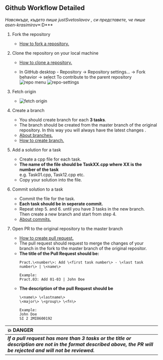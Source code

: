 ## Github Workflow Detailed 

*Навсякъде, където пише justSvetoslavov , си представете, че пише asen-krasimirov**:D***
1. Fork the repository 
    - [How to fork a repository.](https://docs.github.com/en/get-started/quickstart/fork-a-repo)

2. Clone the repository on your local machine 
    - [How to clone a repository.](https://docs.github.com/en/repositories/creating-and-managing-repositories/cloning-a-repository)

    - In GitHub desktop - Repository -> Repository settings... -> Fork behavior -> select To contribute to the parent repository
    ![repo menu](images/repository-settings-menu.png)
    ![repo-settings](images/repository-fork-settings.png)


3. Fetch origin
    - ![fetch origin](images/fetch-origin.png)

4. Create a branch 
    - You should create branch for each **3 tasks**.
    - The branch should be created from the master branch of the original repository. In this way you will always have the latest changes .
    - [About branches.](https://docs.github.com/en/pull-requests/collaborating-with-pull-requests/proposing-changes-to-your-work-with-pull-requests/about-branches)
    - [How to create branch.](https://docs.github.com/en/desktop/contributing-and-collaborating-using-github-desktop/making-changes-in-a-branch/managing-branches#creating-a-branch)

4. Add a solution for a task
    - Create a cpp file for each task.
    - **The name of the file should be TaskXX.cpp where XX is the number of the task**<br> e.g. Task01.cpp, Task12.cpp etc. 
    - Copy your solution into the file.

5. Commit solution to a task
    - Commit the file for the task.
    - **Each task should be in seperate commit.**
    - Repeat step 5. and 6. until you have 3 tasks in the new branch. <br />
      Then create a new branch and start from step 4.
    - [About commits.](https://docs.github.com/en/desktop/contributing-and-collaborating-using-github-desktop/making-changes-in-a-branch/committing-and-reviewing-changes-to-your-project#about-commits)

7. Open PR to the original repository to the master branch
    - [How to create pull request.](https://docs.github.com/en/pull-requests/collaborating-with-pull-requests/proposing-changes-to-your-work-with-pull-requests/creating-a-pull-request)
    - The pull request should request to merge the changes of your branch in the fork to the master branch of the original repositor.
    - **The title of the Pull Request should be:**
        ```
        Pract.\<number\>: Add \<first task number\> - \<last task number\> | \<name\>
        
        Example:
        Pract.03: Add 01-03 | John Doe
        ```
    - **The description of the pull Request should be**
        ```
        \<name\> \<lastname\>
        \<major\> \<group\> \<fn\>

        Example:
        John Doe 
        SI 2 2MI0600192
        ```


| :boom: **DANGER**|
|:-----------------|
| ***If a pull request has more than 3 tasks or the title or description are not in the format described above, the PR will be rejected and will not be reviewed.***|
